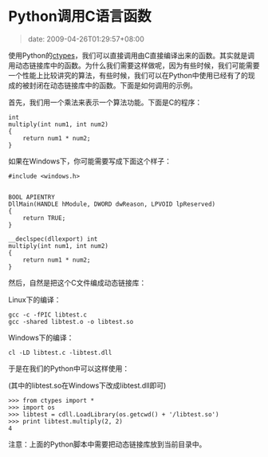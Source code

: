 # Python调用C语言函数
>date: 2009-04-26T01:29:57+08:00


使用Python的[ctypes](https://docs.python.org/library/ctypes.html)，我们可以直接调用由C直接编译出来的函数。其实就是调用动态链接库中的函数。为什么我们需要这样做呢，因为有些时候，我们可能需要一个性能上比较讲究的算法，有些时候，我们可以在Python中使用已经有了的现成的被封闭在动态链接库中的函数。下面是如何调用的示例。


首先，我们用一个乘法来表示一个算法功能。下面是C的程序：



```
int
multiply(int num1, int num2)
{
    return num1 * num2;
}

```


如果在Windows下，你可能需要写成下面这个样子：



```
#include <windows.h>


BOOL APIENTRY
DllMain(HANDLE hModule, DWORD dwReason, LPVOID lpReserved)
{
    return TRUE;
}

__declspec(dllexport) int
multiply(int num1, int num2)
{
    return num1 * num2;
}

```

然后，自然是把这个C文件编成动态链接库：


Linux下的编译：



```
gcc -c -fPIC libtest.c
gcc -shared libtest.o -o libtest.so

```

Windows下的编译：



```
cl -LD libtest.c -libtest.dll

```

于是在我们的Python中可以这样使用：  

(其中的libtest.so在Windows下改成libtest.dll即可)



```
>>> from ctypes import *
>>> import os
>>> libtest = cdll.LoadLibrary(os.getcwd() + '/libtest.so')
>>> print libtest.multiply(2, 2)
4

```

注意：上面的Python脚本中需要把动态链接库放到当前目录中。


